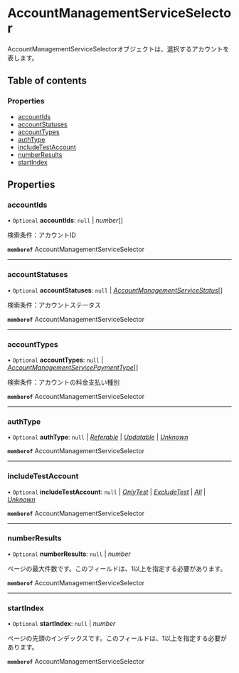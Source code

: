 # AccountManagementServiceSelector


<div lang=\"ja\">AccountManagementServiceSelectorオブジェクトは、選択するアカウントを表します。</div> 

## Table of contents

### Properties

- [accountIds](accountmanagementserviceselector.md#accountids)
- [accountStatuses](accountmanagementserviceselector.md#accountstatuses)
- [accountTypes](accountmanagementserviceselector.md#accounttypes)
- [authType](accountmanagementserviceselector.md#authtype)
- [includeTestAccount](accountmanagementserviceselector.md#includetestaccount)
- [numberResults](accountmanagementserviceselector.md#numberresults)
- [startIndex](accountmanagementserviceselector.md#startindex)

## Properties

### accountIds

• `Optional` **accountIds**: ``null`` \| *number*[]

<div lang=\"ja\">検索条件：アカウントID</div> 

**`memberof`** AccountManagementServiceSelector

___

### accountStatuses

• `Optional` **accountStatuses**: ``null`` \| [*AccountManagementServiceStatus*](./enums/accountmanagementservicestatus.md)[]

<div lang=\"ja\">検索条件：アカウントステータス</div> 

**`memberof`** AccountManagementServiceSelector

___

### accountTypes

• `Optional` **accountTypes**: ``null`` \| [*AccountManagementServicePaymentType*](./enums/accountmanagementservicepaymenttype.md)[]

<div lang=\"ja\">検索条件：アカウントの料金支払い種別</div> 

**`memberof`** AccountManagementServiceSelector

___

### authType

• `Optional` **authType**: ``null`` \| [*Referable*](./enums/accountmanagementserviceauthtype.md#referable) \| [*Updatable*](./enums/accountmanagementserviceauthtype.md#updatable) \| [*Unknown*](./enums/accountmanagementserviceauthtype.md#unknown)

**`memberof`** AccountManagementServiceSelector

___

### includeTestAccount

• `Optional` **includeTestAccount**: ``null`` \| [*OnlyTest*](./enums/accountmanagementserviceincludetestaccount.md#onlytest) \| [*ExcludeTest*](./enums/accountmanagementserviceincludetestaccount.md#excludetest) \| [*All*](./enums/accountmanagementserviceincludetestaccount.md#all) \| [*Unknown*](./enums/accountmanagementserviceincludetestaccount.md#unknown)

**`memberof`** AccountManagementServiceSelector

___

### numberResults

• `Optional` **numberResults**: ``null`` \| *number*

<div lang=\"ja\">ページの最大件数です。このフィールドは、1以上を指定する必要があります。</div> 

**`memberof`** AccountManagementServiceSelector

___

### startIndex

• `Optional` **startIndex**: ``null`` \| *number*

<div lang=\"ja\">ページの先頭のインデックスです。このフィールドは、1以上を指定する必要があります。</div> 

**`memberof`** AccountManagementServiceSelector

